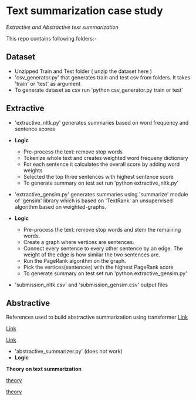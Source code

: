 # Text summarization case study
*Extractive and Abstractive text summarization*

This repo contains following folders:-

## Dataset
-  Unzipped Train and Test folder ( unzip the dataset here )
-  'csv_generator.py' that generates train and test csv from folders. It takes 'train' or 'test' as argument
-  To generate dataset as csv run 'python csv_generator.py train or test'
	
## Extractive
-  'extractive_nltk.py' generates summaries based on word frequency and sentence scores
-  
	**Logic**
	-  Pre-process the text: remove stop words
	-  Tokenize whole text and creates weighted word frequeny dictionary
	-  For each sentence it calculates the overall score by adding word weights
	-  Selected the top three sentences with highest sentence score
	-  To generate summary on test set run 'python extractive_nltk.py'
		
- 'extractive_gensim.py' generates summaries using 'summarize' module of 'gensim' library which is based on 'TextRank' an unsupervised algorithm based on weighted-graphs. 
- 
	**Logic**
	-  Pre-process the text: remove stop words and stem the remaining words.
	-  Create a graph where vertices are sentences.
	-  Connect every sentence to every other sentence by an edge. The weight of the edge is how similar the two sentences are.
	-  Run the PageRank algorithm on the graph.
	-  Pick the vertices(sentences) with the highest PageRank score
	-  To generate summary on test set run 'python extractive_gensim.py'
		
-  'submission_nltk.csv' and 'submission_gensim.csv' output files
	
## Abstractive
References used to build abstractive summarization using transformer
[Link](https://www.tensorflow.org/text/tutorials/transformer)

[Link](https://medium.com/swlh/abstractive-text-summarization-using-transformers-3e774cc42453)

[Link](https://huggingface.co/transformers/model_doc/pegasus.html)

-  'abstractive_summarizer.py' (does not work)
-  
 	**Logic**
	



**Theory on text summarization**

[theory](https://medium.com/luisfredgs/automatic-text-summarization-with-machine-learning-an-overview-68ded5717a25)

[theory](https://rare-technologies.com/text-summarization-in-python-extractive-vs-abstractive-techniques-revisited/)

